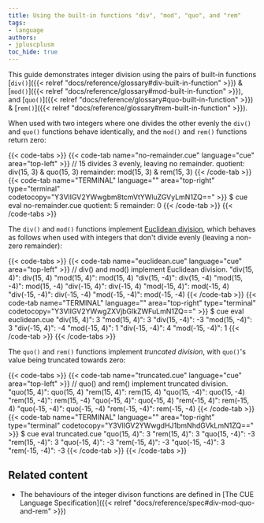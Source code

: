 ```yaml
---
title: Using the built-in functions "div", "mod", "quo", and "rem"
tags:
- language
authors:
- jpluscplusm
toc_hide: true
---
```


This guide demonstrates integer division using the pairs of built-in functions
[`div()`]({{< relref "docs/reference/glossary#div-built-in-function" >}}) &
[`mod()`]({{< relref "docs/reference/glossary#mod-built-in-function" >}}),
and
[`quo()`]({{< relref "docs/reference/glossary#quo-built-in-function" >}}) &
[`rem()`]({{< relref "docs/reference/glossary#rem-built-in-function" >}}).

<!--more-->

When used with two integers where one divides the other evenly
the `div()` and `quo()` functions behave identically, and
the `mod()` and `rem()` functions return zero:

{{< code-tabs >}}
{{< code-tab name="no-remainder.cue" language="cue" area="top-left" >}}
// 15 divides 3 evenly, leaving no remainder.
quotient:  div(15, 3) & quo(15, 3)
remainder: mod(15, 3) & rem(15, 3)
{{< /code-tab >}}
{{< code-tab name="TERMINAL" language="" area="top-right" type="terminal" codetocopy="Y3VlIGV2YWwgbm8tcmVtYWluZGVyLmN1ZQ==" >}}
$ cue eval no-remainder.cue
quotient:  5
remainder: 0
{{< /code-tab >}}
{{< /code-tabs >}}

The `div()` and `mod()` functions implement
[Euclidean division](https://en.wikipedia.org/wiki/Euclidean_division),
which behaves as follows when used with integers that don't divide evenly
(leaving a non-zero remainder):

{{< code-tabs >}}
{{< code-tab name="euclidean.cue" language="cue" area="top-left" >}}
// div() and mod() implement Euclidean division.
"div(15, 4)":   div(15, 4)
"mod(15, 4)":   mod(15, 4)
"div(15, -4)":  div(15, -4)
"mod(15, -4)":  mod(15, -4)
"div(-15, 4)":  div(-15, 4)
"mod(-15, 4)":  mod(-15, 4)
"div(-15, -4)": div(-15, -4)
"mod(-15, -4)": mod(-15, -4)
{{< /code-tab >}}
{{< code-tab name="TERMINAL" language="" area="top-right" type="terminal" codetocopy="Y3VlIGV2YWwgZXVjbGlkZWFuLmN1ZQ==" >}}
$ cue eval euclidean.cue
"div(15, 4)":   3
"mod(15, 4)":   3
"div(15, -4)":  -3
"mod(15, -4)":  3
"div(-15, 4)":  -4
"mod(-15, 4)":  1
"div(-15, -4)": 4
"mod(-15, -4)": 1
{{< /code-tab >}}
{{< /code-tabs >}}

The `quo()` and `rem()` functions implement *truncated division*,
with `quo()`'s value being truncated towards zero:

{{< code-tabs >}}
{{< code-tab name="truncated.cue" language="cue" area="top-left" >}}
// quo() and rem() implement truncated division.
"quo(15, 4)":   quo(15, 4)
"rem(15, 4)":   rem(15, 4)
"quo(15, -4)":  quo(15, -4)
"rem(15, -4)":  rem(15, -4)
"quo(-15, 4)":  quo(-15, 4)
"rem(-15, 4)":  rem(-15, 4)
"quo(-15, -4)": quo(-15, -4)
"rem(-15, -4)": rem(-15, -4)
{{< /code-tab >}}
{{< code-tab name="TERMINAL" language="" area="top-right" type="terminal" codetocopy="Y3VlIGV2YWwgdHJ1bmNhdGVkLmN1ZQ==" >}}
$ cue eval truncated.cue
"quo(15, 4)":   3
"rem(15, 4)":   3
"quo(15, -4)":  -3
"rem(15, -4)":  3
"quo(-15, 4)":  -3
"rem(-15, 4)":  -3
"quo(-15, -4)": 3
"rem(-15, -4)": -3
{{< /code-tab >}}
{{< /code-tabs >}}

## Related content

- The behaviours of the integer divison functions are defined in
  [The CUE Language Specification]({{< relref "docs/reference/spec#div-mod-quo-and-rem" >}})
